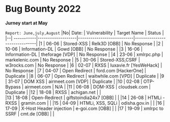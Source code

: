 #   Bug Bounty 2022

**Jurney start at May**

`Report: June,july,August`
|No|    Date: 	|	 Vulnerability 		|		 Target Name  	    	|	     	Status                |
|--| -----------|-------------------|---------------------------|------------------------------|
|1 |  06-06   |    Stored-XSS			  |			Relk3D	[OBB]        	|	      No Response            |
|2 |  10-06	  |    Information-DL	| 			Gowd		[OBB]     	   |   	   	No Response           |
|3 |  16-06	  |   Information-DL		| 		  theforage	[VDP] 	   |          No Response          |
|4 |  23-06   |  xmlrpc.php 			   | 		markelenic.com 		     | 	    	No Response             |
|5 |  30-06 	 |   Stored-XSS,CSRF	| 		w3rocks.com 		       | 		       No Response          |
|6 |  02-07   |   RXSS  	     			|    luxavie.fr [YesWeHack] |      No Response            |
|7 |  04-07   |  Open Redirect   |    ford.com	[HackerOne]  	|     Duplicate                 |
|8 |  06-07	  | Open Redirect  		| 	waitwhile.com [VPD]	    	| 	  Duplicate               |
|9 |  31-07   |    DOM XSS       |   airmeet.com    [VDP]        |     Duplicate                  |
|10 |  02-08    |    OTP-Bypass    |    airmeet.com              |     N/A                        |
|11 |  06-08    |   DOM-XSS        |    cloudsek.com             | Duplicate                     |
|12 |  18-08   |     RXSS         |     achigan.net              |                                 |  
|13 | 18-08     |     Open-Redirect  |    giftstoindia24x7 [OBB] |                                |
|14 | 26-08   |  HTMLi - RXSS     |    gramin.com                |                                 |
|15 | 04-09   |  HTMLi, XSS, SQLi |    odisha.gov.in            |                               |
|16 | 17-09   | X-Host Header injection | e-goi.com   [OBB]      |                               |
|17 | 19-09   | xmlrpc to SSRF    |      cmt.de  [OBB]           |                               |         

